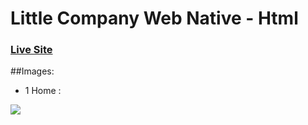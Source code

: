 # Little Company Web Native - Html

### [Live Site](https://selimdawa.github.io/LittleCompanyWebNative/index.html)

##Images:

- 1 Home :

![](https://blogger.googleusercontent.com/img/a/AVvXsEiVUiZhthBP932cv2InLxaAPx07RUeWz9yS4w2FYZHYWKoHhQ7yj9Hzv2nfiMpznQ3d8_MF6gnPkRNmE5VYhzXNPMvKihh8WX7EtShNAWF_H7Fl-HV5hFElcm-j7c9EoFRDNIJMkbtP8HEWrgQ417qQtLrcYA9_Vo2Yz7giDF2ONz8H7S6_qmWGX1WoWg)
